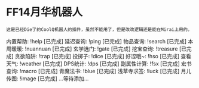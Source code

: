 # FF14月华机器人

```
这是已经Die了的CoolQ机器人的插件，虽然不能用了，但是改改逻辑还是能在Mirai上用的。
```

内置帮助: !help [已完成]
延迟查询: !ping [已完成]
物品查询: !search [已完成]
本周暖暖: !nuannuan [已完成]
玄学选门: !gate [已完成]
挖宝查询: !treasure [已完成]
贪欲陷阱: !trap [已完成]
投掷子: !dice [已完成]
好涩哦~: !hso [已完成]
查看天气: !weather [已完成]
DPS统计: !dps [已完成]
副属性计算: !fsx [已完成]
宏书查询: !macro [已完成]
青魔法书: !blue [已完成]
浅草寺求签: !luck [已完成]
月儿传图: !image [已完成]
...等待添加...

